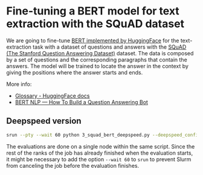 # Fine-tuning a BERT model for text extraction with the SQuAD dataset

We are going to fine-tune [BERT implemented by HuggingFace](https://huggingface.co/bert-base-uncased) for the text-extraction task with a dataset of questions and answers with the [SQuAD (The Stanford Question Answering Dataset)](https://rajpurkar.github.io/SQuAD-explorer/) dataset.
The data is composed by a set of questions and the corresponding paragraphs that contain the answers.
The model will be trained to locate the answer in the context by giving the positions where the answer starts and ends.

More info:
- [Glossary - HuggingFace docs](https://huggingface.co/transformers/glossary.html#model-inputs)
- [BERT NLP — How To Build a Question Answering Bot](https://towardsdatascience.com/bert-nlp-how-to-build-a-question-answering-bot-98b1d1594d7b)

## Deepspeed version
```bash
srun --pty --wait 60 python 3_squad_bert_deepspeed.py --deepspeed_config ds_config.json
```

The evaluations are done on a single node within the same script.
Since the rest of the ranks of the job has already finished when the evaluation starts, it might be necessary to add the option `--wait 60` to `srun` to prevent Slurm from canceling the job before the evaluation finishes.

